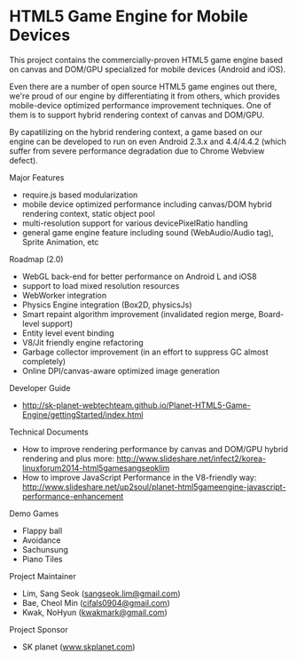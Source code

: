HTML5 Game Engine for Mobile Devices
========================

This project contains the commercially-proven HTML5 game engine based on canvas and DOM/GPU specialized for mobile devices (Android and iOS).

Even there are a number of open source HTML5 game engines out there, we're proud of our engine by differentiating it from others,
which provides mobile-device optimized performance improvement techniques.
One of them is to support hybrid rendering context of canvas and DOM/GPU.

By capatilizing on the hybrid rendering context, a game based on our engine can be developed to run on even Android 2.3.x and 4.4/4.4.2 (which suffer from severe performance degradation due to Chrome Webview defect).

Major Features
- require.js based modularization
- mobile device optimized performance including canvas/DOM hybrid rendering context, static object pool
- multi-resolution support for various devicePixelRatio handling
- general game engine feature including sound (WebAudio/Audio tag), Sprite Animation, etc

Roadmap (2.0)
- WebGL back-end for better performance on Android L and iOS8
- support to load mixed resolution resources
- WebWorker integration
- Physics Engine integration (Box2D, physicsJs)
- Smart repaint algorithm improvement (invalidated region merge, Board-level support)
- Entity level event binding
- V8/Jit friendly engine refactoring
- Garbage collector improvement (in an effort to suppress GC almost completely)
- Online DPI/canvas-aware optimized image generation

Developer Guide
- http://sk-planet-webtechteam.github.io/Planet-HTML5-Game-Engine/gettingStarted/index.html

Technical Documents
- How to improve rendering performance by canvas and DOM/GPU hybrid rendering and plus more: http://www.slideshare.net/infect2/korea-linuxforum2014-html5gamesangseoklim
- How to improve JavaScript Performance in the V8-friendly way: http://www.slideshare.net/up2soul/planet-html5gameengine-javascript-performance-enhancement

Demo Games
- Flappy ball
- Avoidance
- Sachunsung
- Piano Tiles

Project Maintainer
- Lim, Sang Seok (sangseok.lim@gmail.com)
- Bae, Cheol Min (cifals0904@gmail.com)
- Kwak, NoHyun (kwakmark@gmail.com)

Project Sponsor
- SK planet (www.skplanet.com)